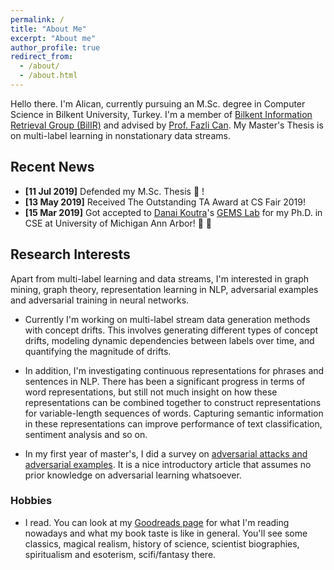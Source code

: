 ```yaml
---
permalink: /
title: "About Me"
excerpt: "About me"
author_profile: true
redirect_from:
  - /about/
  - /about.html
---
```


Hello there. I'm Alican, currently pursuing an M.Sc. degree in Computer Science in Bilkent University, Turkey. I'm a member of [Bilkent Information Retrieval Group (BilIR)](http://www.cs.bilkent.edu.tr/~canf/bilir_web/) and advised by [Prof. Fazli Can](http://www.cs.bilkent.edu.tr/~canf/). My Master's Thesis is on multi-label learning in nonstationary data streams.


##  Recent News

- **[11 Jul 2019]**   Defended my M.Sc. Thesis :tada: !
- **[13 May 2019]**   Received The Outstanding TA Award at CS Fair 2019!
- **[15 Mar 2019]**   Got accepted to [Danai Koutra](http://web.eecs.umich.edu/~dkoutra/)'s [GEMS Lab](https://gemslab.github.io/) for my Ph.D. in CSE at University of Michigan Ann Arbor! :confetti_ball: :tada:


## Research Interests

Apart from multi-label learning and data streams, I'm interested in graph mining, graph theory, representation learning in NLP, adversarial examples and adversarial training in neural networks.

- Currently I'm working on multi-label stream data generation methods with concept drifts. This involves generating different types of concept drifts, modeling dynamic dependencies between labels over time, and quantifying the magnitude of drifts.

- In addition, I'm investigating continuous representations for phrases and sentences in NLP. There has been a significant progress in terms of word representations, but still not much insight on how these representations can be combined together to construct representations for variable-length sequences of words. Capturing semantic information in these representations can improve performance of text classification, sentiment analysis and so on.

- In my first year of master's, I did a survey on [adversarial attacks and adversarial examples](http://github.com/abuyukcakir/adversarial-training-survey). It is a nice introductory article that assumes no prior knowledge on adversarial learning whatsoever.  



### Hobbies

- I read. You can look at my [Goodreads page](https://www.goodreads.com/user/show/38006745-alican-buyukcakir) for what I'm reading nowadays and what my book taste is like in general. You'll see some classics, magical realism, history of science, scientist biographies, spiritualism and esoterism, scifi/fantasy there.  
